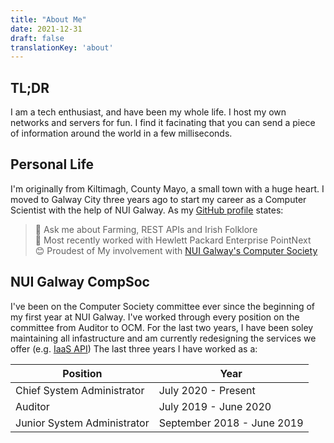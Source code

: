 ```yaml
---
title: "About Me"
date: 2021-12-31
draft: false
translationKey: 'about'
---
```


## TL;DR
I am a tech enthusiast, and have been my whole life. I host my own networks and servers for fun. I find it facinating that you can send a piece of information around the world in a few milliseconds.

## Personal Life
I'm originally from Kiltimagh, County Mayo, a small town with a huge heart. I moved to Galway City three years ago to start my career as a Computer Scientist with the help of NUI Galway.
As my [GitHub profile](https://github.com/mcgovman) states:  
> 💬 Ask me about Farming, REST APIs and Irish Folklore  
> 💼 Most recently worked with Hewlett Packard Enterprise PointNext  
> 😊 Proudest of My involvement with [NUI Galway's Computer Society](https://compsoc.ie)  

## NUI Galway CompSoc
I've been on the Computer Society committee ever since the beginning of my first year at NUI Galway. I've worked through every position on the committee from Auditor to OCM.
For the last two years, I have been soley maintaining all infastructure and am currently redesigning the services we offer (e.g. [IaaS API](https://github.com/nuigcompsoc/api))
The last three years I have worked as a:  

| Position                    | Year                       |
|-----------------------------|----------------------------|
| Chief System Administrator  | July 2020 - Present        |
| Auditor                     | July 2019 - June 2020      |
| Junior System Administrator | September 2018 - June 2019 |